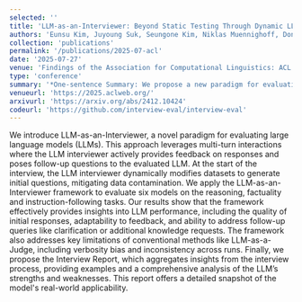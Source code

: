 ```yaml
---
selected: ''
title: 'LLM-as-an-Interviewer: Beyond Static Testing Through Dynamic LLM Evaluation'
authors: 'Eunsu Kim, Juyoung Suk, Seungone Kim, Niklas Muennighoff, Dongkwan Kim, Alice Oh'
collection: 'publications'
permalink: '/publications/2025-07-acl'
date: '2025-07-27'
venue: 'Findings of the Association for Computational Linguistics: ACL 2025 (ACL-Findings 2025, Long)'
type: 'conference'
summary: '*One-sentence Summary: We propose a new paradigm for evaluating large language models (LLMs), called LLM-as-an-Interviewer.*'
venueurl: 'https://2025.aclweb.org/'
arxivurl: 'https://arxiv.org/abs/2412.10424'
codeurl: 'https://github.com/interview-eval/interview-eval'
---
```


We introduce LLM-as-an-Interviewer, a novel paradigm for evaluating large language models (LLMs). This approach leverages multi-turn interactions where the LLM interviewer actively provides feedback on responses and poses follow-up questions to the evaluated LLM. At the start of the interview, the LLM interviewer dynamically modifies datasets to generate initial questions, mitigating data contamination. We apply the LLM-as-an-Interviewer framework to evaluate six models on the reasoning, factuality and instruction-following tasks. Our results show that the framework effectively provides insights into LLM performance, including the quality of initial responses, adaptability to feedback, and ability to address follow-up queries like clarification or additional knowledge requests. The framework also addresses key limitations of conventional methods like LLM-as-a-Judge, including verbosity bias and inconsistency across runs. Finally, we propose the Interview Report, which aggregates insights from the interview process, providing examples and a comprehensive analysis of the LLM’s strengths and weaknesses. This report offers a detailed snapshot of the model's real-world applicability.